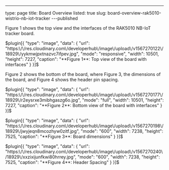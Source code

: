 ---
type: page
title: Board Overview
listed: true
slug: board-overview-rak5010-wistrio-nb-iot-tracker
---published

Figure 1 shows the top view and the interfaces of the RAK5010 NB-IoT tracker board.

$plugin[{
    "type": "image",
    "data": {
        "url": "https:\/\/res.cloudinary.com\/developerhub\/image\/upload\/v1567270122\/18929\/yykmwjpxtnazvc7ifpev.jpg",
        "mode": "responsive",
        "width": 10501,
        "height": 7227,
        "caption": "**Figure 1**:  Top view of the board with interfaces"
    }
}]$

Figure 2 shows the bottom of the board, where Figure 3, the dimensions of the board, and Figure 4 shows the header pin spacing.

$plugin[{
    "type": "image",
    "data": {
        "url": "https:\/\/res.cloudinary.com\/developerhub\/image\/upload\/v1567270177\/18929\/r2eysrxe3mibhgaszg6o.jpg",
        "mode": "full",
        "width": 10501,
        "height": 7227,
        "caption": "**Figure 2**: Bottom view of the board with interfaces"
    }
}]$

$plugin[{
    "type": "image",
    "data": {
        "url": "https:\/\/res.cloudinary.com\/developerhub\/image\/upload\/v1567270198\/18929\/jwyjeqn8mcozhyw0zitf.jpg",
        "mode": "600",
        "width": 7238,
        "height": 7525,
        "caption": "**Figure 3**: Board dimensions"
    }
}]$

$plugin[{
    "type": "image",
    "data": {
        "url": "https:\/\/res.cloudinary.com\/developerhub\/image\/upload\/v1567270240\/18929\/xxzixijunfkwi80hrrey.jpg",
        "mode": "600",
        "width": 7238,
        "height": 7525,
        "caption": "**Figure 4**: Header Spacing"
    }
}]$

